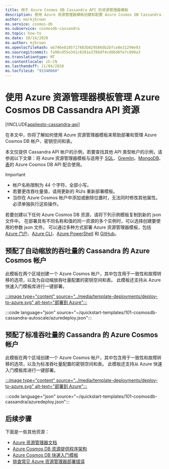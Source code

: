 ```yaml
---
title: 用于 Azure Cosmos DB Cassandra API 的资源管理器模板
description: 使用 Azure 资源管理器模板创建和配置 Azure Cosmos DB Cassandra API。
author: markjbrown
ms.service: cosmos-db
ms.subservice: cosmosdb-cassandra
ms.topic: how-to
ms.date: 10/14/2020
ms.author: mjbrown
ms.openlocfilehash: eb746e8105717883b029586db2bfce8e31290e93
ms.sourcegitcommit: fa90cd55e341c8201e3789df4cd8bd6fe7c809a3
ms.translationtype: MT
ms.contentlocale: zh-CN
ms.lasthandoff: 11/04/2020
ms.locfileid: "93340660"
---
```

# <a name="manage-azure-cosmos-db-cassandra-api-resources-using-azure-resource-manager-templates"></a>使用 Azure 资源管理器模板管理 Azure Cosmos DB Cassandra API 资源
[!INCLUDE[appliesto-cassandra-api](includes/appliesto-cassandra-api.md)]

在本文中，你将了解如何使用 Azure 资源管理器模板来帮助部署和管理 Azure Cosmos DB 帐户、密钥空间和表。

本文仅提供 Cassandra API 帐户的示例，若要查找其他 API 类型帐户的示例，请参阅以下文章：将 Azure 资源管理器模板与适用于 [SQL](templates-samples-sql.md)、[Gremlin](templates-samples-gremlin.md)、[MongoDB](templates-samples-mongodb.md)、[表](templates-samples-table.md)的 Azure Cosmos DB API 配合使用。

> [!IMPORTANT]
>
> * 帐户名称限制为 44 个字符，全部小写。
> * 若要更改吞吐量值，请用更新的 RU/s 重新部署模板。
> * 当你在 Azure Cosmos 帐户中添加或删除位置时，无法同时修改其他属性。 必须单独执行这些操作。

若要创建以下任何 Azure Cosmos DB 资源，请将下列示例模板复制到新的 json 文件中。 在部署具有不同名称和值的同一资源的多个实例时，可以选择创建要使用的参数 json 文件。 可以通过多种方式部署 Azure 资源管理器模板，包括 [Azure 门户](../azure-resource-manager/templates/deploy-portal.md)、[Azure CLI](../azure-resource-manager/templates/deploy-cli.md)、[Azure PowerShell](../azure-resource-manager/templates/deploy-powershell.md) 和 [GitHub](../azure-resource-manager/templates/deploy-to-azure-button.md)。

<a id="create-autoscale"></a>

## <a name="azure-cosmos-account-for-cassandra-with-autoscale-provisioned-throughput"></a>预配了自动缩放的吞吐量的 Cassandra 的 Azure Cosmos 帐户

此模板在两个区域创建一个 Azure Cosmos 帐户，其中包含用于一致性和故障转移的选项，以及为自动缩放吞吐量配置的密钥空间和表。 此模板还支持从 Azure 快速入门模板库进行一键部署。

[:::image type="content" source="../media/template-deployments/deploy-to-azure.svg" alt-text="部署到 Azure":::](https://portal.azure.com/#create/Microsoft.Template/uri/https%3A%2F%2Fraw.githubusercontent.com%2FAzure%2Fazure-quickstart-templates%2Fmaster%2F101-cosmosdb-cassandra-autoscale%2Fazuredeploy.json)

:::code language="json" source="~/quickstart-templates/101-cosmosdb-cassandra-autoscale/azuredeploy.json":::

<a id="create-manual"></a>

## <a name="azure-cosmos-account-for-cassandra-with-standard-provisioned-throughput"></a>预配了标准吞吐量的 Cassandra 的 Azure Cosmos 帐户

此模板在两个区域创建一个 Azure Cosmos 帐户，其中包含用于一致性和故障转移的选项，以及为标准吞吐量配置的密钥空间和表。 此模板还支持从 Azure 快速入门模板库进行一键部署。

[:::image type="content" source="../media/template-deployments/deploy-to-azure.svg" alt-text="部署到 Azure":::](https://portal.azure.com/#create/Microsoft.Template/uri/https%3A%2F%2Fraw.githubusercontent.com%2FAzure%2Fazure-quickstart-templates%2Fmaster%2F101-cosmosdb-cassandra%2Fazuredeploy.json)

:::code language="json" source="~/quickstart-templates/101-cosmosdb-cassandra/azuredeploy.json":::

## <a name="next-steps"></a>后续步骤

下面是一些其他资源：

* [Azure 资源管理器文档](../azure-resource-manager/index.yml)
* [Azure Cosmos DB 资源提供程序架构](/azure/templates/microsoft.documentdb/allversions)
* [Azure Cosmos DB 快速入门模板](https://azure.microsoft.com/resources/templates/?resourceType=Microsoft.DocumentDB&pageNumber=1&sort=Popular)
* [排查常见 Azure 资源管理器部署错误](../azure-resource-manager/templates/common-deployment-errors.md)